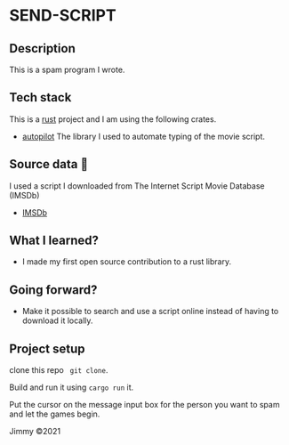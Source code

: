 # SEND-SCRIPT

## Description

This is a spam program I wrote.

## Tech stack

This is a [rust](https://www.rust-lang.org/) project and I am using the following crates.

-   [autopilot](https://github.com/jim4067/autopilot-rs) The library I used to automate typing of the movie script.

## Source data 📝

I used a script I downloaded from The Internet Script Movie Database (IMSDb)

-   [IMSDb](https://imsdb.com/)

## What I learned?

-   I made my first open source contribution to a rust library.

## Going forward?

-   Make it possible to search and use a script online instead of having to download it locally.

## Project setup

clone this repo ` git clone`.

Build and run it using `cargo run` it.

Put the cursor on the message input box for the person you want to spam and let the games begin.

Jimmy ©2021
